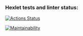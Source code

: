 ### Hexlet tests and linter status:
[![Actions Status](https://github.com/AzamatAk/frontend-project-44/workflows/hexlet-check/badge.svg)](https://github.com/AzamatAk/frontend-project-44/actions)

[![Maintainability](https://api.codeclimate.com/v1/badges/b57ae8dcd2e803367c95/maintainability)](https://codeclimate.com/github/AzamatAk/frontend-project-44/maintainability)